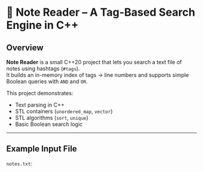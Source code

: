 # 📄 Note Reader – A Tag-Based Search Engine in C++

## Overview
**Note Reader** is a small C++20 project that lets you search a text file of notes using hashtags (`#tags`).  
It builds an in-memory index of tags → line numbers and supports simple Boolean queries with `AND` and `OR`.

This project demonstrates:
- Text parsing in C++  
- STL containers (`unordered_map`, `vector`)  
- STL algorithms (`sort`, `unique`)  
- Basic Boolean search logic  

---

## Example Input File

`notes.txt`:
